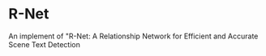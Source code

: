 # R-Net
An implement of "R-Net: A Relationship Network for Efficient and Accurate Scene Text Detection
